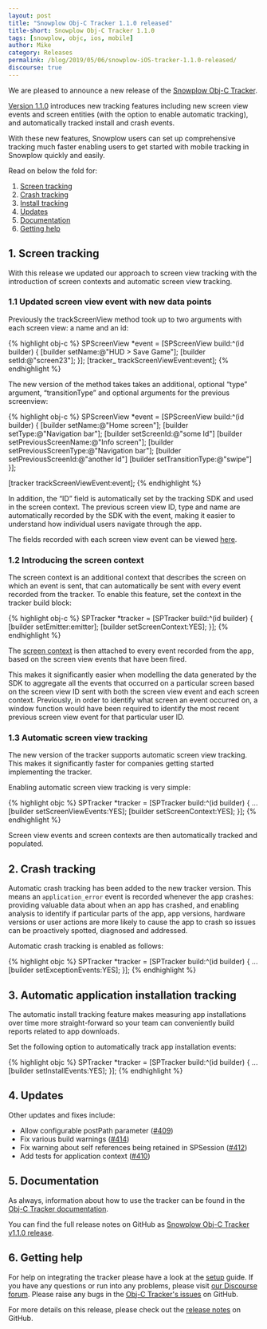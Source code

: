 ```yaml
---
layout: post
title: "Snowplow Obj-C Tracker 1.1.0 released"
title-short: Snowplow Obj-C Tracker 1.1.0
tags: [snowplow, objc, ios, mobile]
author: Mike
category: Releases
permalink: /blog/2019/05/06/snowplow-iOS-tracker-1.1.0-released/
discourse: true
---
```


We are pleased to announce a new release of the [Snowplow Obj-C Tracker][repo].

[Version 1.1.0][release-notes] introduces new tracking features including new screen view events and screen entities (with the option to enable automatic tracking), and automatically tracked install and crash events.

With these new features, Snowplow users can set up comprehensive tracking much faster enabling users to get started with mobile tracking in Snowplow quickly and easily.

Read on below the fold for:

1. [Screen tracking](#screens)
2. [Crash tracking](#exceptions)
3. [Install tracking](#installs)
4. [Updates](#updates)
5. [Documentation](#docs)
6. [Getting help](#help)

<!--more-->

<h2 id="screens">1. Screen tracking</h2>

With this release we updated our approach to screen view tracking with the introduction of screen contexts and automatic screen view tracking.

### 1.1 Updated screen view event with new data points

Previously the trackScreenView method took up to two arguments with each screen view: a name and an id:

{% highlight obj-c %}
SPScreenView *event = [SPScreenView build:^(id<SPScreenViewBuilder> builder) {
  [builder setName:@"HUD > Save Game"];
  [builder setId:@"screen23"];
}];
[tracker_ trackScreenViewEvent:event];
{% endhighlight %}

The new version of the method takes takes an additional, optional “type” argument, “transitionType” and optional arguments for the previous screenview:

{% highlight obj-c %}
SPScreenView *event = [SPScreenView build:^(id<SPScreenViewBuilder> builder) {
  [builder setName:@"Home screen"];
  [builder setType:@"Navigation bar"];
  [builder setScreenId:@"some Id"]
  [builder setPreviousScreenName:@"Info screen"];
  [builder setPreviousScreenType:@"Navigation bar"];
  [builder setPreviousScreenId:@"another Id"]
  [builder setTransitionType:@"swipe"]
}];

[tracker trackScreenViewEvent:event];
{% endhighlight %}

In addition, the “ID” field is automatically set by the tracking SDK and used in the screen context. The previous screen view ID, type and name are automatically recorded by the SDK with the event, making it easier to understand how individual users navigate through the app.

The fields recorded with each screen view event can be viewed [here](https://github.com/snowplow/iglu-central/blob/master/schemas/com.snowplowanalytics.mobile/screen_view/jsonschema/1-0-0).

### 1.2 Introducing the screen context

The screen context is an additional context that describes the screen on which an event is sent, that can automatically be sent with every event recorded from the tracker. To enable this feature, set the context in the tracker build block:

{% highlight obj-c %}
SPTracker *tracker = [SPTracker build:^(id<SPTrackerBuilder> builder) {
    [builder setEmitter:emitter];
    [builder setScreenContext:YES];
}];
{% endhighlight %}

The [screen context](https://github.com/snowplow/iglu-central/blob/b3d1083c60c45416b7713237a43cc628704606dd/schemas/com.snowplowanalytics.mobile/screen/jsonschema/1-0-0) is then attached to every event recorded from the app, based on the screen view events that have been fired.

This makes it significantly easier when modelling the data generated by the SDK to aggregate all the events that occurred on a particular screen based on the screen view ID sent with both the screen view event and each screen context. Previously, in order to identify what screen an event occurred on, a window function would have been required to identify the most recent previous screen view event for that particular user ID.

### 1.3 Automatic screen view tracking

The new version of the tracker supports automatic screen view tracking. This makes it significantly faster for companies getting started implementing the tracker.

Enabling automatic screen view tracking is very simple:

{% highlight objc %}
SPTracker *tracker = [SPTracker build:^(id<SPTrackerBuilder> builder) {
    ...
    [builder setScreenViewEvents:YES];
    [builder setScreenContext:YES];
}];
{% endhighlight %}

Screen view events and screen contexts are then automatically tracked and populated.

<h2 id="exceptions">2. Crash tracking</h2>

Automatic crash tracking has been added to the new tracker version. This means an `application_error` event is recorded whenever the app crashes: providing valuable data about when an app has crashed, and enabling analysis to identify if particular parts of the app, app versions, hardware versions or user actions are more likely to cause the app to crash so issues can be proactively spotted, diagnosed and addressed.

Automatic crash tracking is enabled as follows:

{% highlight objc %}
SPTracker *tracker = [SPTracker build:^(id<SPTrackerBuilder> builder) {
    ...
    [builder setExceptionEvents:YES];
}];
{% endhighlight %}

<h2 id="installs">3. Automatic application installation tracking</h2>

The automatic install tracking feature makes measuring app installations over time more straight-forward so your team can conveniently build reports related to app downloads.

Set the following option to automatically track app installation events:

{% highlight objc %}
SPTracker *tracker = [SPTracker build:^(id<SPTrackerBuilder> builder) {
    ...
    [builder setInstallEvents:YES];
}];
{% endhighlight %}

<h2 id="updates">4. Updates</h2>

Other updates and fixes include:

* Allow configurable postPath parameter ([#409][409])
* Fix various build warnings ([#414][414])
* Fix warning about self references being retained in SPSession ([#412][412])
* Add tests for application context ([#410][410])

<h2 id="docs">5. Documentation</h2>

As always, information about how to use the tracker can be found in the [Obj-C Tracker documentation][docs].

You can find the full release notes on GitHub as [Snowplow Obj-C Tracker v1.1.0 release][release-notes].

<h2 id="help">6. Getting help</h2>

For help on integrating the tracker please have a look at the [setup][ios-setup] guide.
If you have any questions or run into any problems, please visit [our Discourse forum][discourse]. Please raise any bugs in the [Obj-C Tracker's issues][ios-issues] on GitHub.

For more details on this release, please check out the [release notes][release-notes] on GitHub.

[repo]: https://github.com/snowplow/snowplow-android-tracker
[docs]: https://docs.snowplowanalytics.com/open-source/snowplow/trackers/objective-c-tracker/1.1.0/
[release-notes]: https://github.com/snowplow/snowplow-objc-tracker/releases/tag/1.1.0
[ios-setup]: http://docs.snowplowanalytics.com/open-source/snowplow/trackers/objective-c-tracker/1.1.0/objective-c-tracker/#installation
[ios-issues]: https://github.com/snowplow/snowplow-objc-tracker/issues
[409]: https://github.com/snowplow/snowplow-objc-tracker/issues/409
[414]: https://github.com/snowplow/snowplow-objc-tracker/issues/414
[412]: https://github.com/snowplow/snowplow-objc-tracker/issues/412
[410]: https://github.com/snowplow/snowplow-objc-tracker/issues/410
[discourse]: http://discourse.snowplowanalytics.com/
